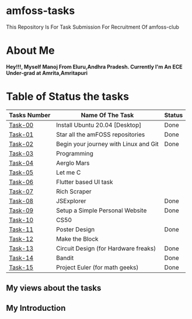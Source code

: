 # amfoss-tasks
This Repository Is For Task Submission For Recruitment Of amfoss-club

# About Me
**Hey!!!, Myself Manoj From Eluru,Andhra Pradesh. Currently I'm An ECE Under-grad at Amrita,Amritapuri**
# Table of Status the tasks 
|**Tasks Number**|**Name Of The Task**|**Status**|
|----|----|----|
[Task-00](https://github.com/DarkHunter1749/amfoss-tasks/tree/dark/task-00)|Install Ubuntu 20.04 [Desktop]|Done|
[Task-01](https://github.com/DarkHunter1749/amfoss-tasks/tree/dark/task-01)|Star all the amFOSS repositories|Done|
[Task-02](https://github.com/DarkHunter1749/amfoss-tasks/tree/dark/task-02)|Begin your journey with Linux and Git|Done|
[Task-03](https://github.com/DarkHunter1749/amfoss-tasks/tree/dark/task-03)|Programming| |
[Task-04](https://github.com/DarkHunter1749/amfoss-tasks/tree/dark/task-04)|Aerglo Mars| |
[Task-05](https://github.com/DarkHunter1749/amfoss-tasks/tree/dark/task-05)|Let me C| |
[Task-06](https://github.com/DarkHunter1749/amfoss-tasks/tree/dark/task-06)|Flutter based UI task| |
[Task-07](https://github.com/DarkHunter1749/amfoss-tasks/tree/dark/task-07)|Rich Scraper| |
[Task-08](https://github.com/DarkHunter1749/amfoss-tasks/tree/dark/task-08)|JSExplorer|Done|
[Task-09](https://github.com/DarkHunter1749/amfoss-tasks/tree/dark/task-09)|Setup a Simple Personal Website|Done|
[Task-10](https://github.com/DarkHunter1749/amfoss-tasks/tree/dark/task-10)|CS50| |
[Task-11](https://github.com/DarkHunter1749/amfoss-tasks/tree/dark/task-11)|Poster Design|Done|
[Task-12](https://github.com/DarkHunter1749/amfoss-tasks/tree/dark/task-12)|Make the Block| | 
[Task-13](https://github.com/DarkHunter1749/amfoss-tasks/tree/dark/task-13)|Circuit Design (for Hardware freaks)|Done|
[Task-14](https://github.com/DarkHunter1749/amfoss-tasks/tree/dark/task-14)|Bandit|Done|
[Task-15](https://github.com/DarkHunter1749/amfoss-tasks/tree/dark/task-15)|Project Euler (for math geeks)|Done|
## My views about the tasks

## My Introduction

